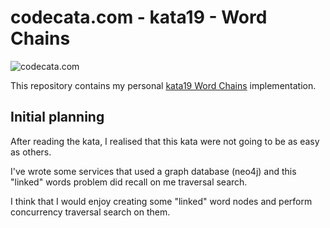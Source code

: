# codecata.com - kata19 - Word Chains 

![codecata.com](https://imgur.com/download/CJozxMr)

This repository contains my personal [kata19 Word Chains](http://codekata.com/kata/kata19-word-chains/) implementation.

## Initial planning 

After reading the kata, I realised that this kata were not going to be as easy as others.

I've wrote some services that used a graph database (neo4j) and this "linked" words problem did recall on me traversal search. 

I think that I would enjoy creating some "linked" word nodes and perform concurrency traversal search on them.
